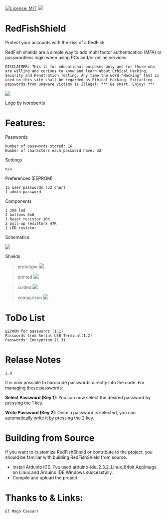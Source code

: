 [![License: MIT](https://img.shields.io/badge/License-MIT-yellow.svg)](https://github.com/th3cr34t1v3h4ck3r/RedFishShield/blob/main/LICENSE)
![](https://img.shields.io/badge/version-1.0-brightgreen)

# RedFishShield
Protect your accounts with the kiss of a RedFish.

RedFish shields are a simple way to add multi factor authentication (MFA) or passwordless login when using PCs and/or online services.

`DISCLAIMER: This is for educational purposes only and for those who are willing and curious to know and learn about Ethical Hacking, Security and Penetration Testing. Any time the word “Hacking” that is used on this site shall be regarded as Ethical Hacking. Extracting passwords from unaware victims is illegal! *** Be smart, Enjoy! ***`

![](https://github.com/th3cr34t1v3h4ck3r/RedFishShield/blob/main/redfishshield.png)

Logo by ivorobertis

# Features:

Passwords

	Number of passwords stored: 16
	Number of characters each password have: 32

Settings

	n/a

Preferences (EEPROM)

	15 user passwords (32 char)
	1 admin password

Components

	1 3mm led
 	2 buttons 6x6
  	1 Reset resistor 10K
   	2 pull-up resistors 47K
	1 LED resistor
   
Schematics

![](https://github.com/th3cr34t1v3h4ck3r/RedFishShield/blob/main/redfishshield_schematic.png)

Shields

> prototype
![](https://github.com/th3cr34t1v3h4ck3r/RedFishShield/blob/main/redfishshield_prototype.jpeg)

> printed
![](https://github.com/th3cr34t1v3h4ck3r/RedFishShield/blob/main/redfishshields.jpg)

> solded
![](https://github.com/th3cr34t1v3h4ck3r/RedFishShield/blob/main/redifish_shield_1_0.jpeg)

> comparison
![](https://github.com/th3cr34t1v3h4ck3r/RedFishShield/blob/main/redfish_shields_comparison.jpeg)

# ToDo List
 	EEPROM for passwords (1.1)
  	Passwords from Serial USB Terminal(1.2)
 	Passwords' Encryption (1.3)

# Relase Notes

	1.0
It is now possible to hardcode passwords directly into the code. For managing these passwords:

**Select Password (Key 1)**: You can now select the desired password by pressing the 1 key.

**Write Password (Key 2)**: Once a password is selected, you can automatically write it by pressing the 2 key.

# Building from Source
If you want to customize RedFishShield or contribute to the project, you should be familiar with building RedFishShield from source.
* Install Arduino IDE. I've used arduino-ide_2.3.2_Linux_64bit.AppImage on Linux and Arduino IDE Windows successfully.
* Compile and upload the project

# Thanks to & Links:

	El Mago Caesar!



